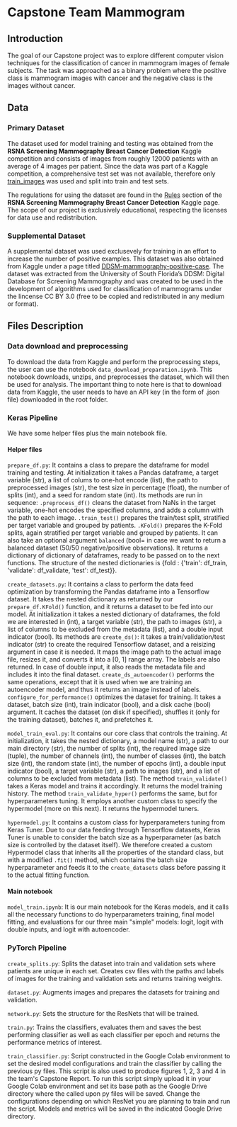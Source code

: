 # Capstone Team Mammogram

## Introduction

The goal of our Capstone project was to explore different computer vision techniques for the classification of cancer in mammogram images of female subjects. The task was approached as a binary problem where the positive class is mammogram images with cancer and the negative class is the images without cancer. 

## Data

### Primary Dataset

The dataset used for model training and testing was obtained from the **RSNA Screening Mammography Breast Cancer Detection** Kaggle competition and consists of images from roughly 12000 patients with an average of 4 images per patient. Since the data was part of a Kaggle competition, a comprehensive test set was not available, therefore only [train_images](https://www.kaggle.com/competitions/rsna-breast-cancer-detection/data?select=train_images) was used and split into train and test sets.

The regulations for using the dataset are found in the [Rules](https://www.kaggle.com/competitions/rsna-breast-cancer-detection/rules) section of the **RSNA Screening Mammography Breast Cancer Detection** Kaggle page. The scope of our project is exclusively educational, respecting the licenses for data use and redistribution.

### Supplemental Dataset

A supplemental dataset was used exclusevely for training in an effort to increase the number of positive examples. This dataset was also obtained from Kaggle under a page titled [DDSM-mammography-positive-case](https://www.kaggle.com/datasets/pourchot/ddsm-mammography-positive-case). The dataset was extracted from the University of South Florida’s DDSM: Digital Database for Screening Mammography and was created to be used in the development of algorithms used for classification of mammograms under the lincense CC BY 3.0 (free to be copied and redistributed in any medium or format).

## Files Description

### Data download and preprocessing

To download the data from Kaggle and perform the preprocessing steps, the user can use the notebook `data_download_preparation.ipynb`. This notebook downloads, unzips, and preprocesses the dataset, which will then be used for analysis. The important thing to note here is that to download data from Kaggle, the user needs to have an API key (in the form of .json file) downloaded in the root folder. 

### Keras Pipeline

We have some helper files plus the main notebook file. 

#### Helper files

`prepare_df.py`: It contains a class to prepare the dataframe for model training and testing. At initialization it takes a Pandas dataframe, a target variable (str), a list of colums to one-hot encode (list), the path to preprocessed images (str), the test size in percentage (float), the number of splits (int), and a seed for random state (int). Its methods are run in sequence: `.preprocess_df()` cleans the dataset from NaNs in the target variable, one-hot encodes the specified columns, and adds a column with the path to each image. `.train_test()` prepares the train/test split, stratified per target variable and grouped by patients. `.KFold()` prepares the K-Fold splits, again stratified per target variable and grouped by patients. It can also take an optional argument `balanced` (bool= in case we want to return a balanced dataset (50/50 negative/positive observations). It returns a dictionary of dictionary of dataframes, ready to be passed on to the next functions. The structure of the nested dictionaries is {fold : {'train': df_train, 'validate': df_validate, 'test': df_test}}.

`create_datasets.py`: It contains a class to perform the data feed optimization by transforming the Pandas dataframe into a Tensorflow dataset. It takes the nested dictionary as returned by our `prepare_df.KFold()` function, and it returns a dataset to be fed into our model. At initialization it takes a nested dictionary of dataframes, the fold we are interested in (int), a target variable (str), the path to images (str), a list of columns to be excluded from the metadata (list), and a double input indicator (bool). Its methods are `create_ds()`: it takes a train/validation/test indicator (str) to create the required Tensorflow dataset, and a reisizing argument in case it is needed. It maps the image path to the actual image file, resizes it, and converts it into a [0, 1] range array. The labels are also returned. In case of double input, it also reads the metadata file and includes it into the final dataset. `create_ds_autoencoder()` performs the same operations, except that it is used when we are training an autoencoder model, and thus it returns an image instead of labels. `configure_for_performance()` optimizes the dataset for training. It takes a dataset, batch size (int), train indicator (bool), and a disk cache (bool) argument. It caches the dataset (on disk if specified), shuffles it (only for the training dataset), batches it, and prefetches it.

`model_train_eval.py`: It contains our core class that controls the training. At initialization, it takes the nested dictionary, a model name (str), a path to our main directory (str), the number of splits (int), the required image size (tuple), the number of channels (int), the number of classes (int), the batch size (int), the random state (int), the number of epochs (int), a double input indicator (bool), a target variable (str), a path to images (str), and a list of columns to be excluded from metadata (list). The method `train_validate()` takes a Keras model and trains it accordingly. It returns the model training history. The method `train_validate_hyper()` performs the same, but for hyperparameters tuning. It employs another custom class to specify the hypermodel (more on this next). It returns the hypermodel tuners. 

`hypermodel.py`: It contains a custom class for hyperparameters tuning from Keras Tuner. Due to our data feeding through Tensorflow datasets, Keras Tuner is unable to consider the batch size as a hyperparameter (as batch size is controlled by the dataset itself). We therefore created a custom Hypermodel class that inherits all the properties of the standard class, but with a modified `.fit()` method, which contains the batch size hyperparameter and feeds it to the `create_datasets` class before passing it to the actual fitting function.

#### Main notebook

`model_train.ipynb`: It is our main notebook for the Keras models, and it calls all the necessary functions to do hyperparameters training, final model fitting, and evaluations for our three main "simple" models: logit, logit with double inputs, and logit with autoencoder. 

### PyTorch Pipeline

`create_splits.py`: Splits the dataset into train and validation sets where patients are unique in each set. Creates csv files with the paths and labels of images for the training and validation sets and returns training weights.

`dataset.py`: Augments images and prepares the datasets for training and validation.

`network.py`: Sets the structure for the ResNets that will be trained. 

`train.py`: Trains the classifiers, evaluates them and saves the best performing classifier as well as each classifier per epoch and returns the performance metrics of interest. 

`train_classifier.py`: Script constructed in the Google Colab environment to set the desired model configurations and train the classifier by calling the previous py files. This script is also used to produce figures 1, 2, 3 and 4 in the team's Capstone Report. To run this script simply upload it in your Google Colab environment and set its base path as the Google Drive directory where the called upon py files will be saved. Change the configurations depending on which ResNet you are planning to train and run the script. Models and metrics will be saved in the indicated Google Drive directory. 
